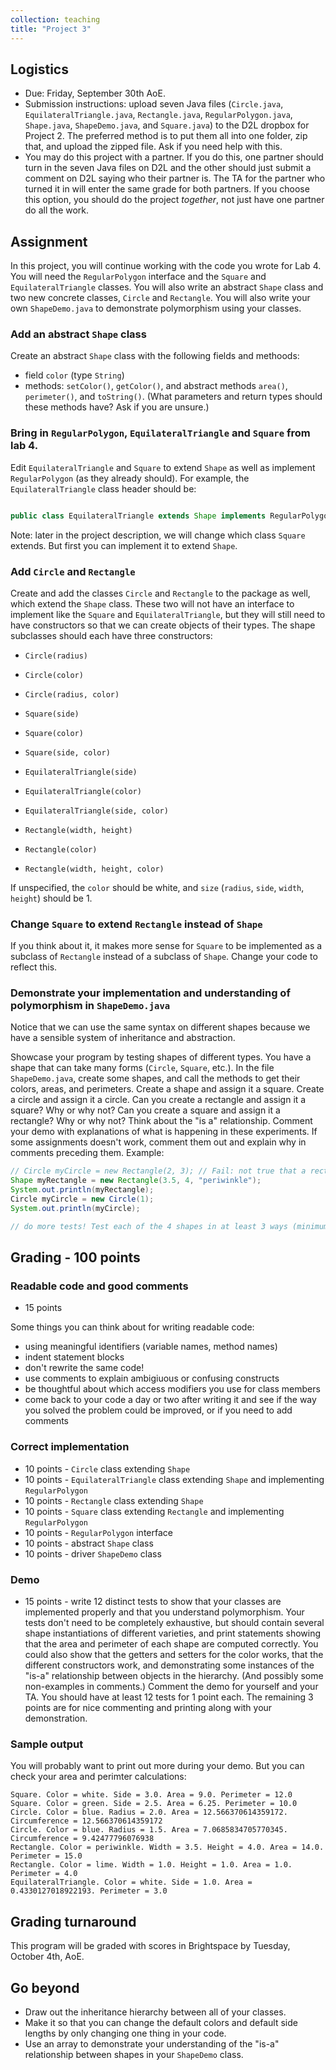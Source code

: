 ```yaml
---
collection: teaching
title: "Project 3"
---
```


## Logistics
* Due: Friday, September 30th AoE.
* Submission instructions: upload seven Java files (`Circle.java`,
    `EquilateralTriangle.java`, `Rectangle.java`, `RegularPolygon.java`,
    `Shape.java`, `ShapeDemo.java`, and `Square.java`) to the D2L dropbox for
    Project 2. The preferred method is to put them all into one folder, zip
	that, and upload the zipped file. Ask if you need help with this.
* You may do this project with a partner. If you do this, one partner should
	turn in the seven Java files on D2L and the other should just submit a
	comment on D2L saying who their partner is. The TA for the partner who
	turned it in will enter the same grade for both partners. If you choose
	this option, you should do the project *together*, not just have one
	partner do all the work.


## Assignment

In this project, you will continue working with the code you wrote for Lab 4.
You will need the `RegularPolygon` interface and the `Square` and
`EquilateralTriangle` classes. You will also write an abstract `Shape` class
and two new concrete classes, `Circle` and `Rectangle`. You will also write
your own `ShapeDemo.java` to demonstrate polymorphism using your classes.

###  Add an abstract `Shape` class

Create an abstract `Shape` class with the following fields and methoods:
* field `color` (type `String`)
* methods: `setColor()`, `getColor()`, and abstract methods `area()`,
    `perimeter()`, and `toString()`. (What parameters and return types should
    these methods have? Ask if you are unsure.)

### Bring in `RegularPolygon`, `EquilateralTriangle` and `Square` from lab 4.

Edit `EquilateralTriangle` and `Square` to extend `Shape` as well as implement
`RegularPolygon` (as they already should). For example, the
`EquilateralTriangle` class header should be:

```java

public class EquilateralTriangle extends Shape implements RegularPolygon  {...}
```

Note: later in the project description, we will change which class `Square`
extends. But first you can implement it to extend `Shape`.

### Add `Circle` and `Rectangle`

Create and add the classes `Circle` and `Rectangle` to the package as well,
which extend the `Shape` class.
These two will not have an interface to implement like the `Square` and
`EquilateralTriangle`, but they will still need to have constructors so that we
can create objects of their types. The shape subclasses should each have three
constructors:

* `Circle(radius)`
* `Circle(color)`
* `Circle(radius, color)`

* `Square(side)`
* `Square(color)`
* `Square(side, color)`

* `EquilateralTriangle(side)`
* `EquilateralTriangle(color)`
* `EquilateralTriangle(side, color)`

* `Rectangle(width, height)`
* `Rectangle(color)`
* `Rectangle(width, height, color)`

If unspecified, the `color` should be white, and `size` (`radius`, `side`, `width`, `height`) should be 1.

### Change `Square` to extend `Rectangle` instead of `Shape`

If you think about it, it makes more sense for `Square` to be implemented as a
subclass of `Rectangle` instead of a subclass of `Shape`. Change your code to
reflect this.

### Demonstrate your implementation and understanding of polymorphism in `ShapeDemo.java`

Notice that we can use the same syntax on different shapes because we have a sensible system of inheritance and abstraction.

Showcase your program by testing shapes of different types. You have a shape that can
take many forms (`Circle`, `Square`, etc.). In the file `ShapeDemo.java`, create some shapes,
and call the methods to get their colors, areas, and perimeters. Create a shape
and assign it a square. Create a circle and assign it a circle. Can you create
a rectangle and assign it a square? Why or why not? Can you create a square and
assign it a rectangle? Why or why not?  Think about the "is a" relationship.
Comment your demo with explanations of what is happening in these experiments.
If some assignments doesn't work, comment them out and explain why in comments
preceding them. Example:

```java
// Circle myCircle = new Rectangle(2, 3); // Fail: not true that a rectangle "is a" circle.
Shape myRectangle = new Rectangle(3.5, 4, "periwinkle");
System.out.println(myRectangle);
Circle myCircle = new Circle(1);
System.out.println(myCircle);

// do more tests! Test each of the 4 shapes in at least 3 ways (minimum 12 tests)
```

## Grading - 100 points

### Readable code and good comments
* 15 points

Some things you can think about for writing readable code:
* using meaningful identifiers (variable names, method names)
* indent statement blocks
* don't rewrite the same code!
* use comments to explain ambigiuous or confusing constructs
* be thoughtful about which access modifiers you use for class members
* come back to your code a day or two after writing it and see if the way you
	solved the problem could be improved, or if you need to add comments

### Correct implementation
* 10 points - `Circle` class extending `Shape`
* 10 points - `EquilateralTriangle` class extending `Shape` and implementing `RegularPolygon`
* 10 points - `Rectangle` class extending `Shape`
* 10 points - `Square` class extending `Rectangle` and implementing `RegularPolygon`
* 10 points - `RegularPolygon` interface
* 10 points - abstract `Shape` class
* 10 points - driver `ShapeDemo` class

### Demo
* 15 points - write 12 distinct tests to show that your classes are implemented
	properly and that you understand polymorphism. Your tests don't need to be
	completely exhaustive, but should contain several shape instantiations of
	different varieties, and print statements showing that the area and
	perimeter of each shape are computed correctly. You could also show that
	the getters and setters for the color works, that the different
	constructors work, and demonstrating some instances of the "is-a"
	relationship between objects in the hierarchy. (And possibly some
	non-examples in comments.)
 Comment the demo for yourself and your TA. You should have at least 12 tests for 1 point each. The remaining
3 points are for nice commenting and printing along with your demonstration.

### Sample output

You will probably want to print out more during your demo. But you can check
your area and perimter calculations:

```
Square. Color = white. Side = 3.0. Area = 9.0. Perimeter = 12.0
Square. Color = green. Side = 2.5. Area = 6.25. Perimeter = 10.0
Circle. Color = blue. Radius = 2.0. Area = 12.566370614359172. Circumference = 12.566370614359172
Circle. Color = blue. Radius = 1.5. Area = 7.0685834705770345. Circumference = 9.42477796076938
Rectangle. Color = periwinkle. Width = 3.5. Height = 4.0. Area = 14.0. Perimeter = 15.0
Rectangle. Color = lime. Width = 1.0. Height = 1.0. Area = 1.0. Perimeter = 4.0
EquilateralTriangle. Color = white. Side = 1.0. Area = 0.4330127018922193. Perimeter = 3.0
```

## Grading turnaround
This program will be graded with scores in Brightspace by Tuesday, October 4th, AoE.

## Go beyond

* Draw out the inheritance hierarchy between all of your classes.
* Make it so that you can change the default colors and default side lengths by
	only changing one thing in your code.
* Use an array to demonstrate your understanding of the "is-a" relationship between shapes in your
	`ShapeDemo` class.

